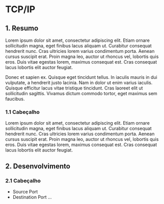 # TCP/IP
## 1. Resumo
Lorem ipsum dolor sit amet, consectetur adipiscing elit. Etiam ornare sollicitudin magna, eget finibus lacus aliquam ut. Curabitur consequat hendrerit nunc. Cras ultricies lorem varius condimentum porta. Aenean cursus suscipit erat. Proin magna leo, auctor ut rhoncus vel, lobortis quis eros. Duis vitae egestas lorem, maximus consequat est. Cras consequat lacus lobortis elit auctor feugiat.

Donec et sapien ex. Quisque eget tincidunt tellus. In iaculis mauris in dui vulputate, a hendrerit justo lacinia. Nam in dolor ut enim varius iaculis. Quisque efficitur lacus vitae tristique tincidunt. Cras laoreet elit ut sollicitudin sagittis. Vivamus dictum commodo tortor, eget maximus sem faucibus. 

### 1.1 Cabeçalho

Lorem ipsum dolor sit amet, consectetur adipiscing elit. Etiam ornare sollicitudin magna, eget finibus lacus aliquam ut. Curabitur consequat hendrerit nunc. Cras ultricies lorem varius condimentum porta. Aenean cursus suscipit erat. Proin magna leo, auctor ut rhoncus vel, lobortis quis eros. Duis vitae egestas lorem, maximus consequat est. Cras consequat lacus lobortis elit auctor feugiat.

## 2. Desenvolvimento
### 2.1 Cabeçalho

+ Source Port
+ Destination Port
...
